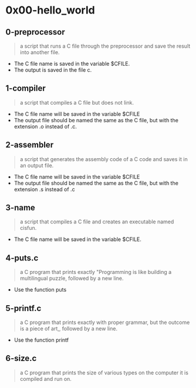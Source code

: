 # 0x00-hello_world

## 0-preprocessor
> a script that runs a C file through the preprocessor and save the result into another file.
- The C file name is saved in the variable $CFILE.
- The output is saved in the file c.

## 1-compiler
> a script that compiles a C file but does not link.
- The C file name will be saved in the variable $CFILE
- The output file should be named the same as the C file, but with the extension .o instead of .c.

## 2-assembler
>  a script that generates the assembly code of a C code and saves it in an output file.
- The C file name will be saved in the variable $CFILE
- The output file should be named the same as the C file, but with the extension .s instead of .c

## 3-name
> a script that compiles a C file and creates an executable named cisfun.
- The C file name will be saved in the variable $CFILE.

## 4-puts.c
>  a C program that prints exactly "Programming is like building a multilingual puzzle, followed by a new line.
- Use the function puts

## 5-printf.c
>  a C program that prints exactly with proper grammar, but the outcome is a piece of art,, followed by a new line.
- Use the function printf

## 6-size.c
> a C program that prints the size of various types on the computer it is compiled and run on.